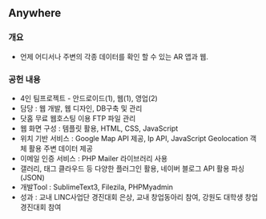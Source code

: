 ## Anywhere
### 개요
+ 언제 어디서나 주변의 각종 데이터를 확인 할 수 있는 AR 앱과 웹.
### 공헌 내용
+ 4인 팀프로젝트 - 안드로이드(1), 웹(1), 영업(2)
+ 담당 : 웹 개발, 웹 디자인, DB구축 및 관리
+ 닷홈 무료 웹호스팅 이용 FTP 파일 관리
+ 웹 화면 구성 : 템플릿 활용, HTML, CSS, JavaScript
+ 위치 기반 서비스 : Google Map API 제공, Ip API, JavaScript Geolocation 객체 활용 주변 데이터 제공
+ 이메일 인증 서비스 : PHP Mailer 라이브러리 사용
+ 갤러리, 태그 클라우드 등 다양한 플러그인 활용, 네이버 블로그 API 활용 파싱(JSON)
+ 개발Tool : SublimeText3, Filezila, PHPMyadmin
+ 성과 : 교내 LINC사업단 경진대회 은상, 교내 창업동아리 참여, 강원도 대학생 창업 경진대회 참여